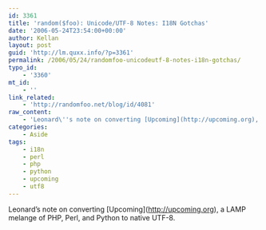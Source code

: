 ```yaml
---
id: 3361
title: 'random($foo): Unicode/UTF-8 Notes: I18N Gotchas'
date: '2006-05-24T23:54:00+00:00'
author: Kellan
layout: post
guid: 'http://lm.quxx.info/?p=3361'
permalink: /2006/05/24/randomfoo-unicodeutf-8-notes-i18n-gotchas/
typo_id:
    - '3360'
mt_id:
    - ''
link_related:
    - 'http://randomfoo.net/blog/id/4081'
raw_content:
    - 'Leonard\''s note on converting [Upcoming](http://upcoming.org), a LAMP melange of PHP, Perl, and Python to native UTF-8.'
categories:
    - Aside
tags:
    - i18n
    - perl
    - php
    - python
    - upcoming
    - utf8
---
```


Leonard’s note on converting \[Upcoming\](http://upcoming.org), a LAMP melange of PHP, Perl, and Python to native UTF-8.
